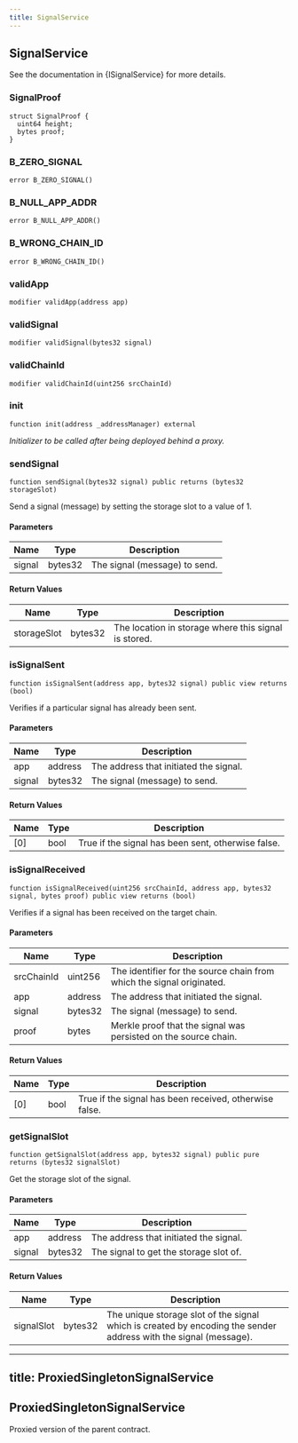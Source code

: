 ```yaml
---
title: SignalService
---
```


## SignalService

See the documentation in {ISignalService} for more details.

### SignalProof

```solidity
struct SignalProof {
  uint64 height;
  bytes proof;
}
```

### B_ZERO_SIGNAL

```solidity
error B_ZERO_SIGNAL()
```

### B_NULL_APP_ADDR

```solidity
error B_NULL_APP_ADDR()
```

### B_WRONG_CHAIN_ID

```solidity
error B_WRONG_CHAIN_ID()
```

### validApp

```solidity
modifier validApp(address app)
```

### validSignal

```solidity
modifier validSignal(bytes32 signal)
```

### validChainId

```solidity
modifier validChainId(uint256 srcChainId)
```

### init

```solidity
function init(address _addressManager) external
```

_Initializer to be called after being deployed behind a proxy._

### sendSignal

```solidity
function sendSignal(bytes32 signal) public returns (bytes32 storageSlot)
```

Send a signal (message) by setting the storage slot to a value
of 1.

#### Parameters

| Name   | Type    | Description                   |
| ------ | ------- | ----------------------------- |
| signal | bytes32 | The signal (message) to send. |

#### Return Values

| Name        | Type    | Description                                          |
| ----------- | ------- | ---------------------------------------------------- |
| storageSlot | bytes32 | The location in storage where this signal is stored. |

### isSignalSent

```solidity
function isSignalSent(address app, bytes32 signal) public view returns (bool)
```

Verifies if a particular signal has already been sent.

#### Parameters

| Name   | Type    | Description                            |
| ------ | ------- | -------------------------------------- |
| app    | address | The address that initiated the signal. |
| signal | bytes32 | The signal (message) to send.          |

#### Return Values

| Name | Type | Description                                        |
| ---- | ---- | -------------------------------------------------- |
| [0]  | bool | True if the signal has been sent, otherwise false. |

### isSignalReceived

```solidity
function isSignalReceived(uint256 srcChainId, address app, bytes32 signal, bytes proof) public view returns (bool)
```

Verifies if a signal has been received on the target chain.

#### Parameters

| Name       | Type    | Description                                                           |
| ---------- | ------- | --------------------------------------------------------------------- |
| srcChainId | uint256 | The identifier for the source chain from which the signal originated. |
| app        | address | The address that initiated the signal.                                |
| signal     | bytes32 | The signal (message) to send.                                         |
| proof      | bytes   | Merkle proof that the signal was persisted on the source chain.       |

#### Return Values

| Name | Type | Description                                            |
| ---- | ---- | ------------------------------------------------------ |
| [0]  | bool | True if the signal has been received, otherwise false. |

### getSignalSlot

```solidity
function getSignalSlot(address app, bytes32 signal) public pure returns (bytes32 signalSlot)
```

Get the storage slot of the signal.

#### Parameters

| Name   | Type    | Description                            |
| ------ | ------- | -------------------------------------- |
| app    | address | The address that initiated the signal. |
| signal | bytes32 | The signal to get the storage slot of. |

#### Return Values

| Name       | Type    | Description                                                                                                      |
| ---------- | ------- | ---------------------------------------------------------------------------------------------------------------- |
| signalSlot | bytes32 | The unique storage slot of the signal which is created by encoding the sender address with the signal (message). |

---

## title: ProxiedSingletonSignalService

## ProxiedSingletonSignalService

Proxied version of the parent contract.
